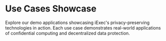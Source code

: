 # Use Cases Showcase

Explore our demo applications showcasing iExec's privacy-preserving technologies
in action. Each use case demonstrates real-world applications of confidential
computing and decentralized data protection.

<div class="grid grid-cols-1 gap-8 my-8">
  <UseCaseCard
    title="Content Creator"
    description="A comprehensive demo showcasing iExec's DataProtector Sharing module. Experience privacy-first data sharing where content creators can securely share their work while maintaining full control over access permissions and monetization."
    :imageUrl="contentCreatorImage"
    imageAlt="Content Creator Demo Screenshot"
    :features="['DataProtector Core', 'DataProtector Sharing']"
    demoUrl="https://demo.iex.ec/content-creator/"
    githubUrl="https://github.com/iExecBlockchainComputing/content-creator-usecase-demo"
    demoIcon="mdi:art"
  />

<UseCaseCard
    title="Web3 Messaging"
    description="Secure communication platform for Web3 users enabling privacy-preserving messaging through Web3Mail and Web3Telegram. Users maintain control over their data while enabling targeted communication and monetizing their engagement."
    :imageUrl="web3MessagingImage"
    imageAlt="Web3Messaging Demo Screenshot"
    :features="['DataProtector Core', 'Web3Mail', 'Web3Telegram']"
    demoUrl="https://demo.iex.ec/web3messaging"
    githubUrl="https://github.com/iExecBlockchainComputing/web3-messaging-usecase-demo"
    demoIcon="mdi:message-processing"
  />

<UseCaseCard
    title="AI Agent"
    description="Showcase of artificial intelligence applications running on iExec's confidential computing infrastructure. Experience privacy-preserving AI inference, machine learning model execution, and secure data analysis with TEE protection."
    :imageUrl="elizaosImage"
    imageAlt="AI Applications Demo Screenshot"
    :features="['AI', 'TEE', 'Confidential Computing']"
    githubUrl="https://github.com/iExecBlockchainComputing/iexec-elizaos-agent"
    demoIcon="mdi:brain"
  />

</div>

<script setup>
import UseCaseCard from '../components/UseCaseCard.vue';

// Assets
import contentCreatorImage from '../assets/use-cases/content-creator.png';
import web3MessagingImage from '../assets/use-cases/web3-messaging.png';
import elizaosImage from '../assets/use-cases/elizaos.png';
</script>
